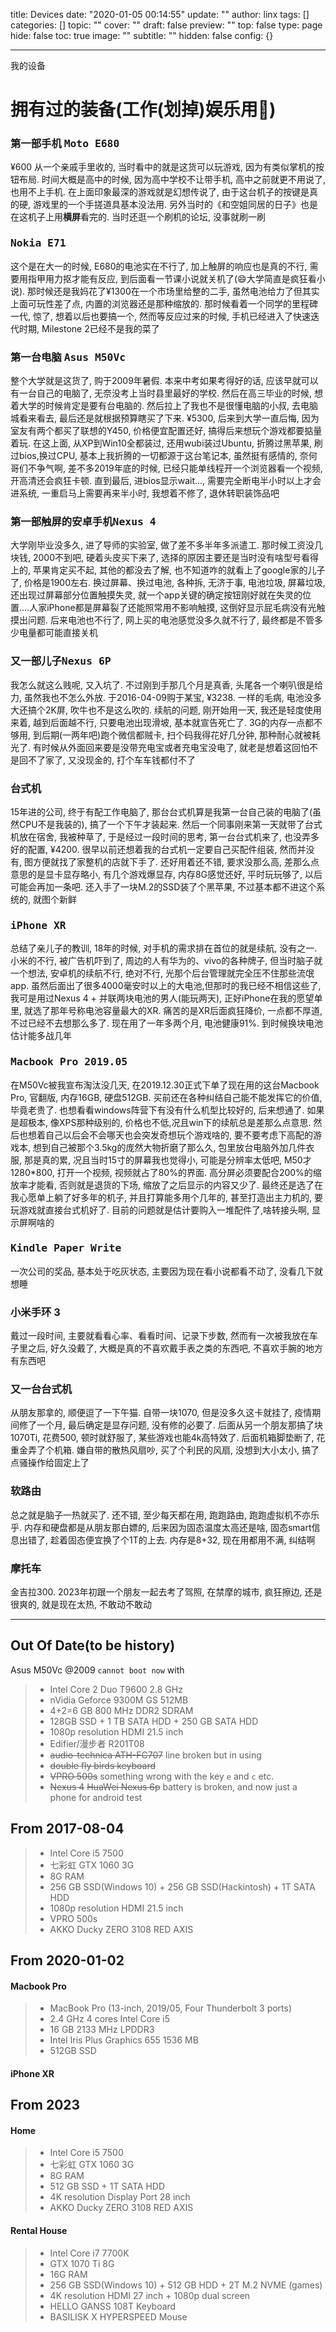 title: Devices
date: "2020-01-05 00:14:55"
update: ""
author: linx
tags: []
categories: []
topic: ""
cover: ""
draft: false
preview: ""
top: false
type: page
hide: false
toc: true
image: ""
subtitle: ""
hidden: false
config: {}


---


我的设备
<!--more-->

# 拥有过的装备(工作(划掉)娱乐用🐶)

### 第一部手机 <kbd>Moto E680</kbd>
 ¥600 从一个亲戚手里收的, 当时看中的就是这货可以玩游戏, 因为有类似掌机的按钮布局. 时间大概是高中的时候, 因为高中学校不让带手机, 高中之前就更不用说了, 也用不上手机. 在上面印象最深的游戏就是幻想传说了, 由于这台机子的按键是真的硬, 游戏里的一个手搓道具基本没法用. 另外当时的《和空姐同居的日子》也是在这机子上用**横屏**看完的. 当时还逛一个刷机的论坛, 没事就刷一刷

### <kbd>Nokia E71</kbd>
这个是在大一的时候, E680的电池实在不行了, 加上触屏的响应也是真的不行, 需要用指甲用力抠才能有反应, 到后面看一节课小说就关机了(😄大学简直是疯狂看小说). 那时候还是我妈花了¥1300在一个市场里给整的二手, 虽然电池给力了但其实上面可玩性差了点, 内置的浏览器还是那种缩放的. 那时候看着一个同学的里程碑一代, 惊了, 想着以后也要搞一个, 然而等反应过来的时候, 手机已经进入了快速迭代时期, Milestone 2已经不是我的菜了

### 第一台电脑 <kbd>Asus M50Vc</kbd>
整个大学就是这货了, 购于2009年暑假. 本来中考如果考得好的话, 应该早就可以有一台自己的电脑了, 无奈没考上当时县里最好的学校. 然后在高三毕业的时候, 想着大学的时候肯定是要有台电脑的. 然后拉上了我也不是很懂电脑的小叔, 去电脑城看来看去, 最后还是就根据预算瞎买了下来. ¥5300, 后来到大学一直后悔, 因为室友有两个都买了联想的Y450, 价格便宜配置还好, 搞得后来想玩个游戏都要掂量着玩. 在这上面, 从XP到Win10全都装过, 还用wubi装过Ubuntu, 折腾过黑苹果, 刷过bios,换过CPU, 基本上我折腾的一切都源于这台笔记本, 虽然挺有感情的, 奈何哥们不争气啊, 差不多2019年底的时候, 已经只能单线程开一个浏览器看一个视频, 开高清还会疯狂卡顿. 直到最后, 进bios显示wait..., 需要完全断电半小时以上才会进系统, 一重启马上需要再来半小时, 我想着不修了, 退休转职装饰品吧

### 第一部触屏的安卓手机<kbd>Nexus 4</kbd>
大学刚毕业没多久, 进了导师的实验室, 做了差不多半年多派遣工. 那时候工资没几块钱, 2000不到吧, 硬着头皮买下来了, 选择的原因主要还是当时没有啥型号看得上的, 苹果肯定买不起, 其他的都没去了解, 也不知道咋的就看上了google家的儿子了, 价格是1900左右. 换过屏幕、换过电池, 各种拆, 无济于事, 电池垃圾, 屏幕垃圾, 还出现过屏幕部分位置触摸失灵, 就一个app关键的确定按钮刚好就在失灵的位置....人家iPhone都是屏幕裂了还能照常用不影响触摸, 这倒好显示屁毛病没有光触摸出问题. 后来电池也不行了, 网上买的电池感觉没多久就不行了, 最终都是不管多少电量都可能直接关机

### 又一部儿子<kbd>Nexus 6P</kbd>
我怎么就这么贱呢, 又入坑了. 不过刚到手那几个月是真香, 头尾各一个喇叭很是给力, 虽然我也不怎么外放. 于2016-04-09购于某宝, ¥3238. 一样的毛病, 电池没多大还搞个2K屏, 吹牛也不是这么吹的. 续航的问题, 刚开始用一天, 我还是轻度使用来着, 越到后面越不行, 只要电池出现滑坡, 基本就宣告死亡了. 3G的内存一点都不够用, 到后期(一两年吧)跑个微信都贼卡, 扫个码我得花好几分钟, 那种耐心就被耗光了. 有时候从外面回来要是没带充电宝或者充电宝没电了, 就老是想着这回怕不是回不了家了, 又没现金的, 打个车车钱都付不了

### 台式机
15年进的公司, 终于有配工作电脑了, 那台台式机算是我第一台自己装的电脑了(虽然CPU不是我装的), 搞了一个下午才装起来. 然后一个同事刚来第一天就带了台式机放在宿舍, 我被种草了, 于是经过一段时间的思考, 第一台台式机来了, 也没弄多好的配置, ¥4200. 很早以前还想着我的台式机一定要自己买配件组装, 然而并没有, 图方便就找了家整机的店就下手了. 还好用着还不错, 要求没那么高, 差那么点意思的是显卡显存略小, 有几个游戏爆显存, 内存8G感觉还好, 平时玩玩够了, 以后可能会再加一条吧. 还入手了一块M.2的SSD装了个黑苹果, 不过基本都不进这个系统的, 就图个新鲜


### <kbd>iPhone XR</kbd>
总结了亲儿子的教训, 18年的时候, 对手机的需求排在首位的就是续航, 没有之一. 小米的不行, 被广告机吓到了, 周边的人有华为的、vivo的各种牌子, 但当时脑子就一个想法, 安卓机的续航不行, 绝对不行, 光那个后台管理就完全压不住那些流氓app. 虽然后面出了很多4000毫安时以上的大电池,但那时的我已经不相信这些了, 我可是用过Nexus 4 + 并联两块电池的男人(能玩两天), 正好iPhone在我的愿望单里, 就选了那年号称电池容量最大的XR. 痛苦的是XR后面疯狂降价, 一点都不厚道, 不过已经不去想那么多了. 现在用了一年多两个月, 电池健康91%. 到时候换块电池估计能多战几年

### <kbd>Macbook Pro 2019.05</kbd>
在M50Vc被我宣布淘汰没几天, 在2019.12.30正式下单了现在用的这台Macbook Pro, 官翻版, 内存16GB, 硬盘512GB. 买前还在各种纠结自己能不能发挥它的价值, 毕竟老贵了. 也想看看windows阵营下有没有什么机型比较好的, 后来想通了. 如果是超极本, 像XPS那种级别的, 价格也不低,况且win下的续航总是差那么点意思. 然后也想着自己以后会不会哪天也会突发奇想玩个游戏啥的, 要不要考虑下高配的游戏本, 想到自己被那个3.5kg的庞然大物折磨了那么久, 包里放台电脑外加几件衣服, 那是真的累, 况且当时15寸的屏幕我也觉得小, 可能是分辨率太低吧, M50才1280*800, 打开一个视频, 视频就占了80%的界面. 高分屏必须要配合200%的缩放率才能看, 否则就是退货的下场, 缩放了之后显示的内容又少了. 最终还是选了在我心愿单上躺了好多年的机子, 并且打算能多用个几年的, 甚至打造出主力机的, 要玩游戏就直接台式机好了. 目前的问题就是估计要购入一堆配件了,啥转接头啊, 显示屏啊啥的

### <kbd>Kindle Paper Write</kbd>
一次公司的奖品, 基本处于吃灰状态, 主要因为现在看小说都看不动了, 没看几下就想睡

### 小米手环 3
戴过一段时间, 主要就看看心率、看看时间、记录下步数, 然而有一次被我放在车子里之后, 好久没戴了, 大概是真的不喜欢戴手表之类的东西吧, 不喜欢手腕的地方有东西吧

### 又一台台式机
从朋友那拿的, 顺便逗了一下午猫. 自带一块1070, 但是没多久这卡就挂了, 疫情期间修了一个月, 最后确定是显存问题, 没有修的必要了. 后面从另一个朋友那搞了块 1070Ti, 花费500, 顿时就舒服了, 某些游戏也能4k高特效了. 后面机箱脚垫断了, 花重金弄了个机箱. 嫌自带的散热风扇吵, 买了个利民的风扇, 没想到大小太小, 搞了点骚操作给固定上了

### 软路由
总之就是脑子一热就买了. 还不错, 至少每天都在用, 跑跑路由, 跑跑虚拟机不亦乐乎. 内存和硬盘都是从朋友那白嫖的, 后来因为固态温度太高还是啥, 固态smart信息出错了, 趁着固态便宜换了个1T的上去. 内存是8+32, 现在用都用不满, 纠结啊

### 摩托车
金吉拉300. 2023年初跟一个朋友一起去考了驾照, 在禁摩的城市, 疯狂擦边, 还是很爽的, 就是现在太热, 不敢动不敢动

----

## Out Of Date(to be history)

Asus M50Vc @2009 `cannot boot now` with

> - Intel Core 2 Duo T9600 2.8 GHz
> - nVidia Geforce 9300M GS 512MB  
> - 4+2=6 GB 800 MHz DDR2 SDRAM  
> - 128GB SSD + 1 TB SATA HDD + 250 GB SATA HDD  
> - 1080p resolution HDMI 21.5 inch
> - Edifier/漫步者 R201T08  
> - ~~audio-technica ATH-FC707~~ line broken but in using
> - ~~double fly birds keyboard~~  
> - ~~VPRO 500s~~ something wrong with the key `e` and `c` etc.
> - ~~Nexus 4~~ ~~HuaWei Nexus 6p~~ battery is broken, and now just a phone for android test

## From 2017-08-04

> - Intel Core i5 7500
> - 七彩虹 GTX 1060 3G
> - 8G RAM
> - 256 GB SSD(Windows 10) + 256 GB SSD(Hackintosh) + 1T SATA HDD
> - 1080p resolution HDMI 21.5 inch
> - VPRO 500s
> - AKKO Ducky ZERO 3108 RED AXIS


## From 2020-01-02

#### Macbook Pro
> - MacBook Pro (13-inch, 2019/05, Four Thunderbolt 3 ports)
> - 2.4 GHz 4 cores Intel Core i5
> - 16 GB 2133 MHz LPDDR3
> - Intel Iris Plus Graphics 655 1536 MB
> - 512GB SSD

#### iPhone XR

## From 2023



#### Home

> - Intel Core i5 7500
> - 七彩虹 GTX 1060 3G
> - 8G RAM
> - 512 GB SSD + 1T SATA HDD 
> - 4K resolution Display Port 28 inch
> - AKKO Ducky ZERO 3108 RED AXIS

#### Rental House

> - Intel Core i7 7700K
> - GTX 1070 Ti 8G
> - 16G RAM
> - 256 GB SSD(Windows 10) + 512 GB HDD + 2T M.2 NVME (games) 
> - 4K resolution HDMI 27 inch + 1080p dual screen
> - HELLO GANSS 108T Keyboard
> - BASILISK X HYPERSPEED Mouse
